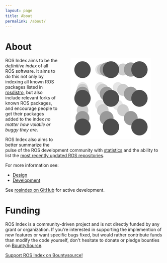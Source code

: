 ```yaml
---
layout: page
title: About
permalink: /about/
---
```


# About

<img style="margin-left: 40px; margin-right:40px; margin-bottom: 15px;" align="right" src="/assets/rosindex_logo.png" width="256">

ROS Index aims to be the *definitive index* of all ROS software. It aims to do this
not only by indexing all known ROS packages listed in
[rosdistro](http://github.com/ros/rosdistro), but also include relevant forks
of known ROS packages, and encourage people to get their packages added to the
index *no matter how volatile or buggy they are*.

ROS Index also aims to better summarize the pulse of the ROS development
community with [statistics](/stats/) and the ability to list the [most recently
updated ROS repositories](/packages/page/1/time/).

For more information see:

* [Design](/about/design)
* [Development](/about/development)

See [rosindex on GitHub](https://github.com/rosindex/rosindex.github.io) for
active development.

# Funding

ROS Index is a community-driven project and is not directly funded
by any grant or organization. If you're interested in supporting the implemention of new features or 
want specific bugs fixed, but would rather contribute funds than modify the code yourself,
don't hesitate to donate or pledge bounties on
[BountySource](https://www.bountysource.com/teams/rosindex/issues).

<a href="https://salt.bountysource.com/teams/rosindex" target="_blank" class="btn btn-success">Support ROS Index on Bountysource!</a>
